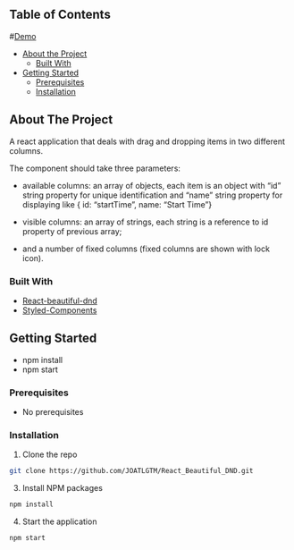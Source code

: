 ## Table of Contents

#[Demo](https://joatlgtm.github.io/React_Beautiful_DND/)
* [About the Project](#about-the-project)
  * [Built With](#built-with)
* [Getting Started](#getting-started)
  * [Prerequisites](#prerequisites)
  * [Installation](#installation)

## About The Project

A react application that deals with drag and dropping items in two different columns. 

The component should take three parameters:

- available columns: an array of objects, each item is an object with “id” string property for unique identification and “name” string property for displaying like { id: “startTime”, name: “Start Time”}

- visible columns: an array of strings, each string is a reference to id property of previous array;

- and a number of fixed columns (fixed columns are shown with lock icon).

### Built With
* [React-beautiful-dnd](https://github.com/atlassian/react-beautiful-dnd)
* [Styled-Components](https://styled-components.com/docs)

## Getting Started

- npm install
- npm start

### Prerequisites

- No prerequisites

### Installation

1. Clone the repo
```sh
git clone https://github.com/JOATLGTM/React_Beautiful_DND.git
```
3. Install NPM packages
```sh
npm install
```
4. Start the application
```sh
npm start
```
